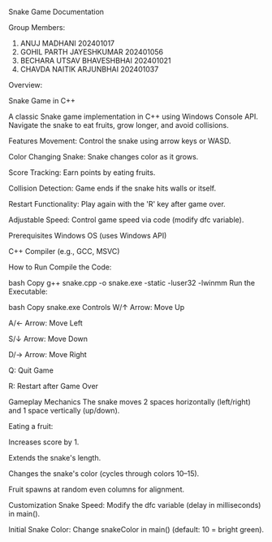 Snake Game Documentation

Group Members:
1. ANUJ MADHANI                202401017
2. GOHIL PARTH JAYESHKUMAR     202401056
3. BECHARA UTSAV BHAVESHBHAI   202401021
4. CHAVDA NAITIK ARJUNBHAI     202401037

Overview:

Snake Game in C++


A classic Snake game implementation in C++ using Windows Console API. Navigate the snake to eat fruits, grow longer, and avoid collisions.

Features
Movement: Control the snake using arrow keys or WASD.

Color Changing Snake: Snake changes color as it grows.

Score Tracking: Earn points by eating fruits.

Collision Detection: Game ends if the snake hits walls or itself.

Restart Functionality: Play again with the 'R' key after game over.

Adjustable Speed: Control game speed via code (modify dfc variable).

Prerequisites
Windows OS (uses Windows API)

C++ Compiler (e.g., GCC, MSVC)

How to Run
Compile the Code:

bash
Copy
g++ snake.cpp -o snake.exe -static -luser32 -lwinmm
Run the Executable:

bash
Copy
snake.exe
Controls
W/↑ Arrow: Move Up

A/← Arrow: Move Left

S/↓ Arrow: Move Down

D/→ Arrow: Move Right

Q: Quit Game

R: Restart after Game Over

Gameplay Mechanics
The snake moves 2 spaces horizontally (left/right) and 1 space vertically (up/down).

Eating a fruit:

Increases score by 1.

Extends the snake's length.

Changes the snake's color (cycles through colors 10–15).

Fruit spawns at random even columns for alignment.

Customization
Snake Speed: Modify the dfc variable (delay in milliseconds) in main().

Initial Snake Color: Change snakeColor in main() (default: 10 = bright green).
